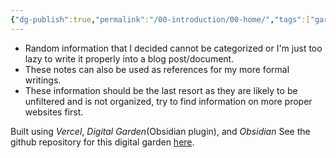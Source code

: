 ```yaml
---
{"dg-publish":true,"permalink":"/00-introduction/00-home/","tags":["gardenEntry"],"created":"2024-03-31T15:29:46.134+07:00","updated":"2024-04-09T21:30:20.617+07:00"}
---
```


* Random information that I decided cannot be categorized or I'm just too lazy to write it properly into a blog post/document. 
* These notes can also be used as references for my more formal writings.
* These information should be the last resort as they are likely to be unfiltered and is not organized, try to find information on more proper websites first.

Built using *Vercel*, *Digital Garden*(Obsidian plugin), and *Obsidian*
See the github repository for this digital garden [here](https://github.com/Wittummm/unturned-random-info/). 
